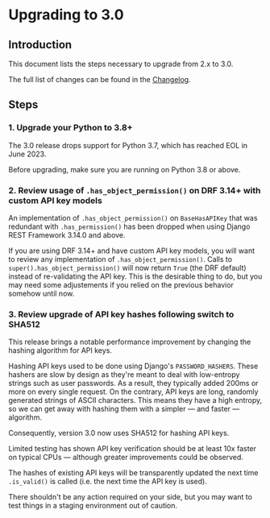 # Upgrading to 3.0

## Introduction

This document lists the steps necessary to upgrade from 2.x to 3.0.

The full list of changes can be found in the [Changelog](https://github.com/florimondmanca/djangorestframework-api-key/blob/master/CHANGELOG.md).

## Steps

### 1. Upgrade your Python to 3.8+

The 3.0 release drops support for Python 3.7, which has reached EOL in June 2023.

Before upgrading, make sure you are running on Python 3.8 or above.

### 2. Review usage of `.has_object_permission()` on DRF 3.14+ with custom API key models

An implementation of `.has_object_permission()` on `BaseHasAPIKey` that was redundant with `.has_permission()` has been dropped when using Django REST Framework 3.14.0 and above.

If you are using DRF 3.14+ and have custom API key models, you will want to review any implementation of `.has_object_permission()`. Calls to `super().has_object_permission()` will now return `True` (the DRF default) instead of re-validating the API key. This is the desirable thing to do, but you may need some adjustements if you relied on the previous behavior somehow until now.

### 3. Review upgrade of API key hashes following switch to SHA512

This release brings a notable performance improvement by changing the hashing algorithm for API keys.

Hashing API keys used to be done using Django's `PASSWORD_HASHERS`. These hashers are slow by design as they're meant to deal with low-entropy strings such as user passwords. As a result, they typically added 200ms or more on every single request. On the contrary, API keys are long, randomly generated strings of ASCII characters. This means they have a high entropy, so we can get away with hashing them with a simpler — and faster — algorithm.

Consequently, version 3.0 now uses SHA512 for hashing API keys.

Limited testing has shown API key verification should be at least 10x faster on typical CPUs — although greater improvements could be observed.

The hashes of existing API keys will be transparently updated the next time `.is_valid()` is called (i.e. the next time the API key is used).

There shouldn't be any action required on your side, but you may want to test things in a staging environment out of caution.

